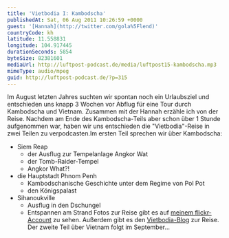 ```yaml
---
title: 'Vietbodia I: Kambodscha'
publishedAt: Sat, 06 Aug 2011 10:26:59 +0000
guest: '[Hannah](http://twitter.com/gola%5Flend)'
countryCode: kh
latitude: 11.558831
longitude: 104.917445
durationSeconds: 5854
byteSize: 82381601
mediaUrl: http://luftpost-podcast.de/media/luftpost15-kambodscha.mp3
mimeType: audio/mpeg
guid: http://luftpost-podcast.de/?p=315
---
```


Im August letzten Jahres suchten wir spontan noch ein Urlaubsziel und entschieden uns knapp 3 Wochen vor Abflug für eine Tour durch Kambodscha und Vietnam. Zusammen mit der Hannah erzähle ich von der Reise. Nachdem am Ende des Kambodscha-Teils aber schon über 1 Stunde aufgenommen war, haben wir uns entschieden die "Vietbodia"-Reise in zwei Teilen zu verpodcasten.Im ersten Teil sprechen wir über Kambodscha:
* Siem Reap  
   * der Ausflug zur Tempelanlage Angkor Wat  
   * der Tomb-Raider-Tempel  
   * Angkor What?!
* die Hauptstadt Phnom Penh  
   * Kambodschanische Geschichte unter dem Regime von Pol Pot  
   * den Königspalast
* Sihanoukville  
   * Ausflug in den Dschungel  
   * Entspannen am Strand
Fotos zur Reise gibt es auf [meinem flickr-Account](http://www.flickr.com/photos/danielbuechele/sets/) zu sehen. Außerdem gibt es den [Vietbodia-Blog](http://gr33n.biz/vietbodia) zur Reise. Der zweite Teil über Vietnam folgt im September...
